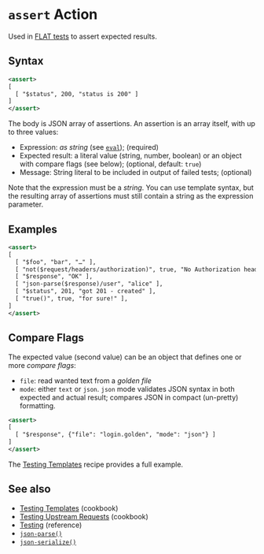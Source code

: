 # `assert` Action

Used in [FLAT tests](/reference/testing/README.md) to assert expected results.

## Syntax

```xml
<assert>
[
  [ "$status", 200, "status is 200" ]
]
</assert>
```

The body is JSON array of assertions. An assertion is an array itself, with up to three values:

* Expression: _as string_ (see [`eval`](/reference/actions/eval.md)); (required)
* Expected result: a literal value (string, number, boolean) or an object with compare flags (see below); (optional, default: `true`)
* Message: String literal to be included in output of failed tests; (optional)

Note that the expression must be a *string*. You can use template syntax, but the resulting array of assertions must still contain a string as the expression parameter.

## Examples

```xml
<assert>
[
  [ "$foo", "bar", "…" ],
  [ "not($request/headers/authorization)", true, "No Authorization header is set" ],
  [ "$response", "OK" ],
  [ "json-parse($response)/user", "alice" ],
  [ "$status", 201, "got 201 - created" ],
  [ "true()", true, "for sure!" ],
]
</assert>
```

## Compare Flags

The expected value (second value) can be an object that defines one or more _compare flags_:

* `file`: read wanted text from a _golden file_
* `mode`: either `text` or `json`. `json` mode  validates JSON syntax in both expected and actual result; compares JSON in compact (un-pretty) formatting.

```xml
<assert>
[
  [ "$response", {"file": "login.golden", "mode": "json"} ]
]
</assert>
```

The [Testing Templates](/cookbook/test-templates.md) recipe provides a full example.


## See also

* [Testing Templates](/cookbook/test-templates.md) (cookbook)
* [Testing Upstream Requests](/cookbook/test-backend.md) (cookbook)
* [Testing](/reference/testing/README.md) (reference)
* [`json-parse()`](/reference/functions/json-parse.md)
* [`json-serialize()`](/reference/functions/json-serialize.md)